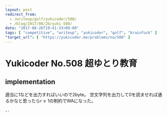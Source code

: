 ```yaml
---
layout: post
redirect_from:
  - /writeup/golf/yukicoder/508/
  - /blog/2017/08/26/yuki-508/
date: "2017-08-26T19:41:33+09:00"
tags: [ "competitive", "writeup", "yukicoder", "golf", "brainfuck" ]
"target_url": [ "https://yukicoder.me/problems/no/508" ]
---
```


# Yukicoder No.508 超ゆとり教育

## implementation

適当に$1$などを出力すればいいので$2$byte。
空文字列を出力して$0$を読ませれば通るかなと思ったら$r \ge 1$の制約でWAになった。

``` brainfuck
,.
```
